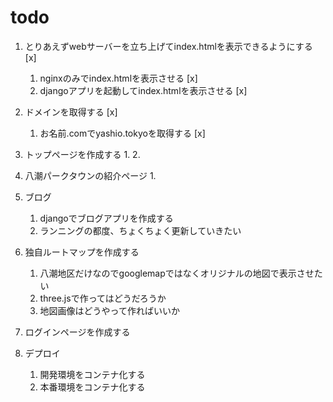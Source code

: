 # todo
1. とりあえずwebサーバーを立ち上げてindex.htmlを表示できるようにする [x]
    1. nginxのみでindex.htmlを表示させる [x]
    2. djangoアプリを起動してindex.htmlを表示させる [x]

2. ドメインを取得する [x]
    1. お名前.comでyashio.tokyoを取得する [x]

3. トップページを作成する 
    1. 
    2. 

4. 八潮パークタウンの紹介ページ
    1. 

5. ブログ
    1. djangoでブログアプリを作成する
    2. ランニングの都度、ちょくちょく更新していきたい

5. 独自ルートマップを作成する
    1. 八潮地区だけなのでgooglemapではなくオリジナルの地図で表示させたい
    2. three.jsで作ってはどうだろうか
    3. 地図画像はどうやって作ればいいか

6. ログインページを作成する

7. デプロイ
    1. 開発環境をコンテナ化する
    2. 本番環境をコンテナ化する

